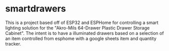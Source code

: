 # smartdrawers
This is a project based off of ESP32 and ESPHome for controlling a smart lighting solution for the "Akro-Mils 64-Drawer Plastic Drawer Storage Cabinet". The intent is to have a illuminated drawers based on a selection of an item controlled from esphome with a google sheets item and quantity tracker.
